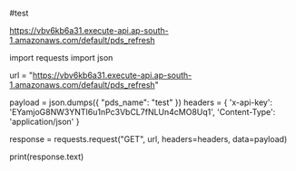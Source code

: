 #test

https://vbv6kb6a31.execute-api.ap-south-1.amazonaws.com/default/pds_refresh


import requests
import json

url = "https://vbv6kb6a31.execute-api.ap-south-1.amazonaws.com/default/pds_refresh"

payload = json.dumps({
  "pds_name": "test"
})
headers = {
  'x-api-key': 'EYamjoG8NW3YNTI6u1nPc3VbCL7fNLUn4cMO8Uq1',
  'Content-Type': 'application/json'
}

response = requests.request("GET", url, headers=headers, data=payload)

print(response.text)
